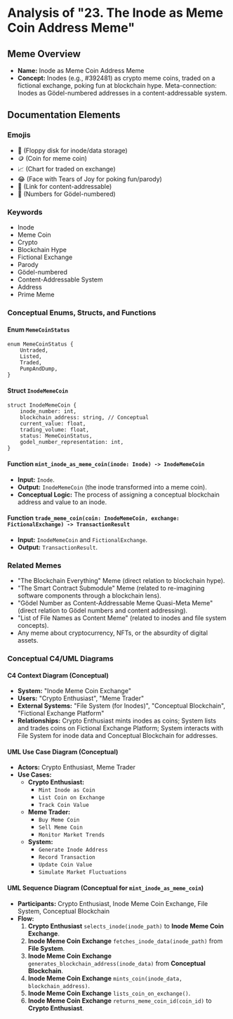 # Analysis of "23. The Inode as Meme Coin Address Meme"

## Meme Overview
*   **Name:** Inode as Meme Coin Address Meme
*   **Concept:** Inodes (e.g., #392481) as crypto meme coins, traded on a fictional exchange, poking fun at blockchain hype. Meta-connection: Inodes as Gödel-numbered addresses in a content-addressable system.

## Documentation Elements

### Emojis
*   💾 (Floppy disk for inode/data storage)
*   🪙 (Coin for meme coin)
*   📈 (Chart for traded on exchange)
*   😂 (Face with Tears of Joy for poking fun/parody)
*   🔗 (Link for content-addressable)
*   🔢 (Numbers for Gödel-numbered)

### Keywords
*   Inode
*   Meme Coin
*   Crypto
*   Blockchain Hype
*   Fictional Exchange
*   Parody
*   Gödel-numbered
*   Content-Addressable System
*   Address
*   Prime Meme

### Conceptual Enums, Structs, and Functions

#### Enum `MemeCoinStatus`
```
enum MemeCoinStatus {
    Untraded,
    Listed,
    Traded,
    PumpAndDump,
}
```

#### Struct `InodeMemeCoin`
```
struct InodeMemeCoin {
    inode_number: int,
    blockchain_address: string, // Conceptual
    current_value: float,
    trading_volume: float,
    status: MemeCoinStatus,
    godel_number_representation: int,
}
```

#### Function `mint_inode_as_meme_coin(inode: Inode) -> InodeMemeCoin`
*   **Input:** `Inode`.
*   **Output:** `InodeMemeCoin` (the inode transformed into a meme coin).
*   **Conceptual Logic:** The process of assigning a conceptual blockchain address and value to an inode.

#### Function `trade_meme_coin(coin: InodeMemeCoin, exchange: FictionalExchange) -> TransactionResult`
*   **Input:** `InodeMemeCoin` and `FictionalExchange`.
*   **Output:** `TransactionResult`.

### Related Memes
*   "The Blockchain Everything" Meme (direct relation to blockchain hype).
*   "The Smart Contract Submodule" Meme (related to re-imagining software components through a blockchain lens).
*   "Gödel Number as Content-Addressable Meme Quasi-Meta Meme" (direct relation to Gödel numbers and content addressing).
*   "List of File Names as Content Meme" (related to inodes and file system concepts).
*   Any meme about cryptocurrency, NFTs, or the absurdity of digital assets.

### Conceptual C4/UML Diagrams

#### C4 Context Diagram (Conceptual)
*   **System:** "Inode Meme Coin Exchange"
*   **Users:** "Crypto Enthusiast", "Meme Trader"
*   **External Systems:** "File System (for Inodes)", "Conceptual Blockchain", "Fictional Exchange Platform"
*   **Relationships:** Crypto Enthusiast mints inodes as coins; System lists and trades coins on Fictional Exchange Platform; System interacts with File System for inode data and Conceptual Blockchain for addresses.

#### UML Use Case Diagram (Conceptual)
*   **Actors:** Crypto Enthusiast, Meme Trader
*   **Use Cases:**
    *   **Crypto Enthusiast:**
        *   `Mint Inode as Coin`
        *   `List Coin on Exchange`
        *   `Track Coin Value`
    *   **Meme Trader:**
        *   `Buy Meme Coin`
        *   `Sell Meme Coin`
        *   `Monitor Market Trends`
    *   **System:**
        *   `Generate Inode Address`
        *   `Record Transaction`
        *   `Update Coin Value`
        *   `Simulate Market Fluctuations`

#### UML Sequence Diagram (Conceptual for `mint_inode_as_meme_coin`)
*   **Participants:** Crypto Enthusiast, Inode Meme Coin Exchange, File System, Conceptual Blockchain
*   **Flow:**
    1.  **Crypto Enthusiast** `selects_inode(inode_path)` to **Inode Meme Coin Exchange**.
    2.  **Inode Meme Coin Exchange** `fetches_inode_data(inode_path)` from **File System**.
    3.  **Inode Meme Coin Exchange** `generates_blockchain_address(inode_data)` from **Conceptual Blockchain**.
    4.  **Inode Meme Coin Exchange** `mints_coin(inode_data, blockchain_address)`.
    5.  **Inode Meme Coin Exchange** `lists_coin_on_exchange()`.
    6.  **Inode Meme Coin Exchange** `returns_meme_coin_id(coin_id)` to **Crypto Enthusiast**.
